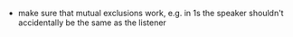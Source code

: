 - make sure that mutual exclusions work, e.g. in 1s the speaker shouldn't accidentally be the same as the listener

